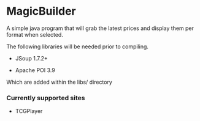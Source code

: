 MagicBuilder
============

A simple java program that will grab the latest prices and display them per format when selected.

The following libraries will be needed prior to compiling.

- JSoup 1.7.2+

- Apache POI 3.9

Which are added within the libs/ directory

### Currently supported sites
* TCGPlayer
